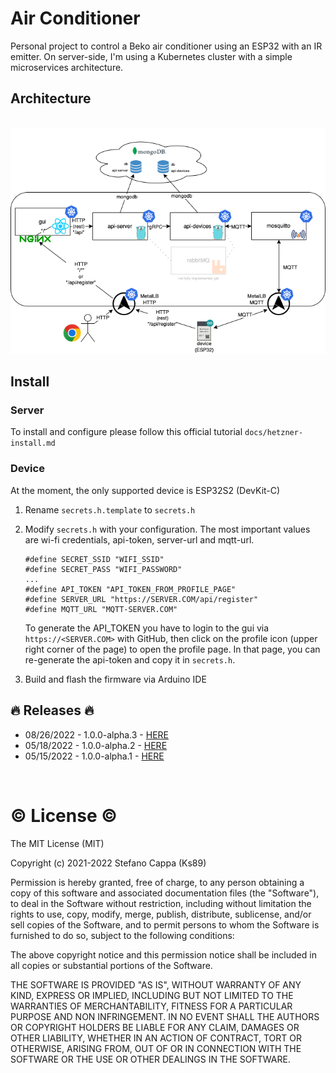 # Air Conditioner 

Personal project to control a Beko air conditioner using an ESP32 with an IR emitter.
On server-side, I'm using a Kubernetes cluster with a simple microservices architecture.

## Architecture

<br/>
<img src="https://raw.githubusercontent.com/Ks89/air-conditioner/master/docs/diagrams/air-condirioner-architecture.png" alt="@ks89/air-conditioner">
<br/>

## Install

### Server

To install and configure please follow this official tutorial `docs/hetzner-install.md`

### Device

At the moment, the only supported device is ESP32S2 (DevKit-C)

1. Rename `secrets.h.template` to `secrets.h`
2. Modify `secrets.h` with your configuration. The most important values are wi-fi credentials, api-token, server-url and mqtt-url.

    ```
    #define SECRET_SSID "WIFI_SSID"
    #define SECRET_PASS "WIFI_PASSWORD"
    ...
    #define API_TOKEN "API_TOKEN_FROM_PROFILE_PAGE"
    #define SERVER_URL "https://SERVER.COM/api/register"
    #define MQTT_URL "MQTT-SERVER.COM"
    ```
   
   To generate the API_TOKEN you have to login to the gui via `https://<SERVER.COM>` with GitHub, then click on the profile icon (upper right corner of the page) to open the profile page.
   In that page, you can re-generate the api-token and copy it in `secrets.h`.
5. Build and flash the firmware via Arduino IDE


## :fire: Releases :fire:

- 08/26/2022 - 1.0.0-alpha.3 - [HERE](https://github.com/Ks89/air-conditioner/releases)
- 05/18/2022 - 1.0.0-alpha.2 - [HERE](https://github.com/Ks89/air-conditioner/releases)
- 05/15/2022 - 1.0.0-alpha.1 - [HERE](https://github.com/Ks89/air-conditioner/releases)


<br/>

# :copyright: License :copyright:

The MIT License (MIT)

Copyright (c) 2021-2022 Stefano Cappa (Ks89)

Permission is hereby granted, free of charge, to any person obtaining a copy
of this software and associated documentation files (the "Software"), to deal
in the Software without restriction, including without limitation the rights
to use, copy, modify, merge, publish, distribute, sublicense, and/or sell
copies of the Software, and to permit persons to whom the Software is
furnished to do so, subject to the following conditions:

The above copyright notice and this permission notice shall be included in all
copies or substantial portions of the Software.

THE SOFTWARE IS PROVIDED "AS IS", WITHOUT WARRANTY OF ANY KIND, EXPRESS OR
IMPLIED, INCLUDING BUT NOT LIMITED TO THE WARRANTIES OF MERCHANTABILITY,
FITNESS FOR A PARTICULAR PURPOSE AND NON INFRINGEMENT. IN NO EVENT SHALL THE
AUTHORS OR COPYRIGHT HOLDERS BE LIABLE FOR ANY CLAIM, DAMAGES OR OTHER
LIABILITY, WHETHER IN AN ACTION OF CONTRACT, TORT OR OTHERWISE, ARISING FROM,
OUT OF OR IN CONNECTION WITH THE SOFTWARE OR THE USE OR OTHER DEALINGS IN THE
SOFTWARE.

<br/>
